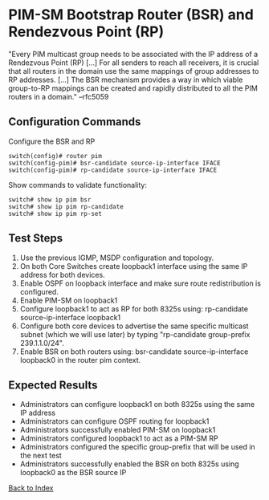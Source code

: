 # PIM-SM Bootstrap Router (BSR) and Rendezvous Point (RP)

 "Every PIM multicast group needs to be associated with the IP address of a Rendezvous Point (RP) [...] For all senders to reach all receivers, it is crucial that all routers in the domain use the same mappings of group addresses to RP addresses. [...] The BSR mechanism provides a way in which viable group-to-RP mappings can be created and rapidly distributed to all the PIM routers in a domain." –rfc5059


## Configuration Commands

Configure the BSR and RP

```
switch(config)# router pim
switch(config-pim)# bsr-candidate source-ip-interface IFACE
switch(config-pim)# rp-candidate source-ip-interface IFACE
```

Show commands to validate functionality:

```
switch# show ip pim bsr
switch# show ip pim rp-candidate
switch# show ip pim rp-set
```

## Test Steps

1. Use the previous IGMP, MSDP configuration and topology.
2. On both Core Switches create loopback1 interface using the same IP address for both devices.
3. Enable OSPF on loopback interface and make sure route redistribution is configured.
4. Enable PIM-SM on loopback1
5. Configure loopback1 to act as RP for both 8325s using: rp-candidate source-ip-interface loopback1
6. Configure both core devices to advertise the same specific multicast subnet (which we will use later) by typing "rp-candidate group-prefix 239.1.1.0/24".
7. Enable BSR on both routers using: bsr-candidate source-ip-interface loopback0 in the router pim context.


## Expected Results

* Administrators can configure loopback1 on both 8325s using the same IP address
* Administrators can configure OSPF routing for loopback1
* Administrators successfully enabled PIM-SM on loopback1
* Administrators configured loopback1 to act as a PIM-SM RP
* Administrators configured the specific group-prefix that will be used in the next test
* Administrators successfully enabled the BSR on both 8325s using loopback0 as the BSR source IP

[Back to Index](../index.md)
